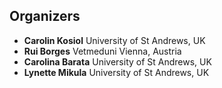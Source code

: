 ## Organizers

* **Carolin Kosiol** University of St Andrews, UK
* **Rui Borges** Vetmeduni Vienna, Austria
* **Carolina Barata** University of St Andrews, UK
* **Lynette Mikula** University of St Andrews, UK